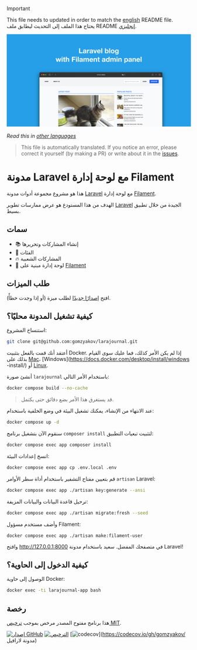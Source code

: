 >[!IMPORTANT]
>This file needs to updated in order to match the [english](/README.md) README file.  
>يحتاج هذا الملف إلى التحديث ليطابق ملف README [إنجليزي](/README.md).

![مدونة Laravel مع لوحة إدارة Filament](../docs/social-preview-en.png)

_Read this in [other languages](./Translations.md)_

>This file is automatically translated. If you notice an error, please correct it yourself (by making a PR) or write about it in the [issues](https://github.com/gomzyakov/larajournal/issues).

# مدونة Laravel مع لوحة إدارة Filament

هذا هو مشروع مجموعة أدوات مدونة [Laravel](https://laravel.com) مع لوحة إدارة [Filament](https://filamentphp.com).

الهدف من هذا المستودع هو عرض ممارسات تطوير [Laravel](https://laravel.com) الجيدة من خلال تطبيق بسيط.

## سمات

- 📚 إنشاء المشاركات وتحريرها
- 🥑 الفئات
- 🔥 المشاركات الشعبية
- 🎉 لوحة إدارة مبنية على [Filament](https://filamentphp.com)

## طلب الميزات

افتح [إصدارًا جديدًا](https://github.com/gomzyakov/larajournal/issues/new) لطلب ميزة (أو إذا وجدت خطأً).

## كيفية تشغيل المدونة محليًا؟

استنساخ المشروع:

```bash
git clone git@github.com:gomzyakov/larajournal.git
```

أعتقد أنك قمت بالفعل بتثبيت Docker. إذا لم يكن الأمر كذلك، فما عليك سوى القيام بذلك على [Mac](https://docs.docker.com/desktop/install/mac-install/)، [Windows](https://docs.docker.com/desktop/install/windows -install/) أو [Linux](https://docs.docker.com/desktop/install/linux-install/).

أنشئ صورة `larajournal` باستخدام الأمر التالي:

```bash
docker compose build --no-cache
```

>قد يستغرق هذا الأمر بضع دقائق حتى يكتمل.

عند الانتهاء من الإنشاء، يمكنك تشغيل البيئة في وضع الخلفية باستخدام:

```bash
docker compose up -d
```

سنقوم الآن بتشغيل برنامج `composer install` لتثبيت تبعيات التطبيق:

```bash
docker compose exec app composer install
```

انسخ إعدادات البيئة:

```bash
docker compose exec app cp .env.local .env
```

قم بتعيين مفتاح التشفير باستخدام أداة سطر الأوامر `artisan` Laravel:

```bash
docker compose exec app ./artisan key:generate --ansi
```

ترحيل قاعدة البيانات والبيانات المزيفة:

```bash
docker compose exec app ./artisan migrate:fresh --seed
```

وأضف مستخدم مسؤول Filament:

``` باش
docker compose exec app ./artisan make:filament-user
```

وافتح http://127.0.0.1:8000 في متصفحك المفضل. سعيد باستخدام مدونة Laravel!

## كيفية الدخول إلى الحاوية؟

الوصول إلى حاوية Docker:

```bash
docker exec -ti larajournal-app bash
```

## رخصة

هذا برنامج مفتوح المصدر مرخص بموجب [ترخيص MIT](https://github.com/gomzyakov/php-code-style/blob/main/LICENSE).


[![إصدار GitHub](https://img.shields.io/github/release/gomzyakov/larajournal.svg)](https://github.com/gomzyakov/larajournal/releases/latest)
[![الترخيص](https://img.shields.io/badge/License-MIT-green.svg)](https://github.com/gomzyakov/larajournal/blob/development/LICENSE)
[![codecov](https://codecov.io/gh/gomzyakov/larajournal/branch/main/graph/badge.svg?token=4CYTVMVUYV)](https://codecov.io/gh/gomzyakov/ مدونة لارافيل)

